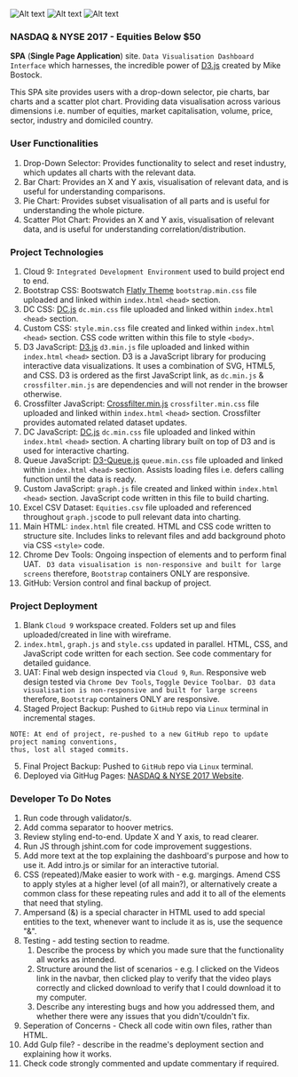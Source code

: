 ![Alt text](https://encrypted-tbn0.gstatic.com/images?q=tbn:ANd9GcTwQ_piv2GVA-o5_GIHWgO2s3TgQyrEsOtMLx0xIWKXNjZihi6G)
![Alt text](https://encrypted-tbn0.gstatic.com/images?q=tbn:ANd9GcRLPWiSNROXs6bgE5tCE1K0U5GxWYbPtWAUzNykjbmAs-xPc0iT3Q)
![Alt text](https://encrypted-tbn0.gstatic.com/images?q=tbn:ANd9GcRaslC_J7vtJGVDJ5GkXLMKmAT0oAM3Lehvd1BDphj74Snnflsg)

### NASDAQ & NYSE 2017 - Equities Below $50
**SPA** (**Single Page Application**) site. `Data Visualisation Dashboard Interface` which harnesses, the incredible power of [D3.js](https://d3js.org/) created by Mike Bostock.

This SPA site provides users with a drop-down selector, pie charts, bar charts and a scatter plot chart. Providing data visualisation across various dimensions i.e. number of equities, market capitalisation, volume, price, sector, industry and domiciled country.

### User Functionalities
1. Drop-Down Selector: Provides functionality to select and reset industry, which updates all charts with the relevant data.
2. Bar Chart: Provides an X and Y axis, visualisation of relevant data, and is useful for understanding comparisons.
3. Pie Chart: Provides subset visualisation of all parts and is useful for understanding the whole picture.
4. Scatter Plot Chart: Provides an X and Y axis, visualisation of relevant data, and is useful for understanding correlation/distribution.

### Project Technologies
1. Cloud 9: `Integrated Development Environment` used to build project end to end.
2. Bootstrap CSS: Bootswatch [Flatly Theme](https://bootswatch.com/flatly/) `bootstrap.min.css` file uploaded and linked within `index.html` `<head>` section.
3. DC CSS: [DC.js](https://dc-js.github.io/dc.js/) `dc.min.css` file uploaded and linked within `index.html` `<head>` section.
4. Custom CSS: `style.min.css` file created and linked within `index.html` `<head>` section. CSS code written within this file to style `<body>`.
5. D3 JavaScript: [D3.js](https://d3js.org/) `d3.min.js` file uploaded and linked within `index.html` `<head>` section. D3 is a JavaScript library for producing interactive data visualizations. It uses a combination of SVG, HTML5, and CSS. D3 is ordered as the first JavaScript link, as `dc.min.js` & `crossfilter.min.js` are dependencies and will not render in the browser otherwise.
6. Crossfilter JavaScript: [Crossfilter.min.js](http://square.github.io/crossfilter/) `crossfilter.min.css` file uploaded and linked within `index.html` `<head>` section. Crossfilter provides automated related dataset updates.
7. DC JavaScript: [DC.js](https://dc-js.github.io/dc.js/) `dc.min.css` file uploaded and linked within `index.html` `<head>` section. A charting library built on top of D3 and is used for interactive charting.
8. Queue JavaScript: [D3-Queue.js](https://github.com/d3/d3-queue) `queue.min.css` file uploaded and linked within `index.html` `<head>` section. Assists loading files i.e. defers calling function until the data is ready.
9. Custom JavaScript: `graph.js` file created and linked within `index.html` `<head>` section. JavaScript code written in this file to build charting.
10. Excel CSV Dataset: `Equities.csv` file uploaded and referenced throughout `graph.js`code to pull relevant data into charting.
11. Main HTML: `index.html` file created. HTML and CSS code written to structure site. Includes links to relevant files and add background photo via CSS `<style>` code.
12. Chrome Dev Tools: Ongoing inspection of elements and to perform final UAT. ``` D3 data visualisation is non-responsive and built for large screens``` therefore, `Bootstrap` containers ONLY are responsive.
13. GitHub: Version control and final backup of project.

### Project Deployment
1. Blank `Cloud 9` workspace created. Folders set up and files uploaded/created in line with wireframe.
2. `index.html`, `graph.js` and `style.css` updated in parallel. HTML, CSS, and JavaScript code written for each section. See code commentary for detailed guidance.
3. UAT: Final web design inspected via `Cloud 9`, `Run`. Responsive web design tested via `Chrome Dev Tools`, `Toggle Device Toolbar`. ``` D3 data visualisation is non-responsive and built for large screens``` therefore, `Bootstrap` containers ONLY are responsive.
4. Staged Project Backup: Pushed to `GitHub` repo via `Linux` terminal in incremental stages.
```
NOTE: At end of project, re-pushed to a new GitHub repo to update project naming conventions,
thus, lost all staged commits.
```
5. Final Project Backup: Pushed to `GitHub` repo via `Linux` terminal.
6. Deployed via GitHug Pages: [NASDAQ & NYSE 2017 Website](https://githhayden.github.io/US-Equity-Markets-2017/).

### Developer To Do Notes
1. Run code through validator/s.
2. Add comma separator to hoover metrics.
2. Review styling end-to-end. Update X and Y axis, to read clearer.
3. Run JS through jshint.com for code improvement suggestions.
4. Add more text at the top explaining the dashboard's purpose and how to use it. Add intro.js or similar for an interactive tutorial.
5. CSS (repeated)/Make easier to work with - e.g. margings. Amend CSS to apply styles at a higher level (of all main?), or alternatively create a common class for these repeating rules and add it to all of the elements that need that styling.
6. Ampersand (&) is a special character in HTML used to add special entities to the text, whenever want to include it as is, use the sequence "&amp;".
7. Testing - add testing section to readme.
    1. Describe the process by which you made sure that the functionality all works as intended. 
    2. Structure around the list of scenarios - e.g. I clicked on the Videos link in the navbar, then clicked play to verify that the video plays correctly and clicked download to verify that I could download it to my computer.
    3. Describe any interesting bugs and how you addressed them, and whether there were any issues that you didn't/couldn't fix.
8. Seperation of Concerns - Check all code witin own files, rather than HTML.
9. Add Gulp file? - describe in the readme's deployment section and explaining how it works.
10. Check code strongly commented and update commentary if required.